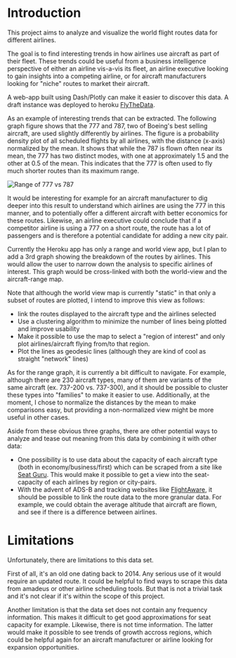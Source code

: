 # Introduction

This project aims to analyze and visualize the world flight routes data for different airlines.

The goal is to find interesting trends in how airlines use aircraft as part of their fleet. These trends could be useful
from a business intelligence perspective of either an airline vis-a-vis its fleet, an airline executive looking to gain insights into a competing airline, or for aircraft manufacturers  looking for "niche" routes to market their aircraft.

A web-app built using Dash/Plotly can make it easier to discover this data. A draft instance was deployed to heroku [FlyTheData](https://flythedata.herokuapp.com/).

As an example of interesting trends that can be extracted. The following graph figure shows that the 777 and 787, two of Boeing's best selling aircraft, are used slightly differently by airlines. The figure is a probability density plot of all scheduled flights by all airlines, with the distance (x-axis) normalized by the mean. It shows that while the 787 is flown often near its mean, the 777 has two distinct modes, with one at approximately 1.5 and the other at 0.5 of the mean. This indicates that the 777 is often used to fly much shorter routes than its maximum range.


![Range of 777 vs 787](https://www.dropbox.com/s/u53lz1d876203x7/Flight%20Ranges%20Distribution.png?raw=1)

It would be interesting for example for an aircraft manufacturer to dig deeper into this result to understand which airlines are using the 777 in this manner, and to potentially offer a different aircraft with better economics for these routes. Likewise, an airline executive could conclude that if a competitor airline is using a 777 on a short route, the route has a lot of passengers and is therefore a potential candidate for adding a new city pair.

Currently the Heroku app has only a range and world view app, but I plan to add a 3rd graph showing the breakdown of the routes by airlines. This would allow the user to narrow down the analysis to specific airlines of interest. This graph would be cross-linked with both the world-view and the aircraft-range map.

Note that although the world view map is currently "static" in that only a subset of routes are plotted, I intend to improve this view as follows:
* link the routes displayed to the aircraft type and the airlines selected
* Use a clustering algorithm to minimize the number of lines being plotted and improve usability
* Make it possible to use the map to select a "region of interest" and only plot airlines/aircraft flying from/to that region.
* Plot the lines as geodesic lines (although they are kind of cool as straight "network" lines)

As for the range graph, it is currently a bit difficult to navigate. For example, although there are 230 aircraft types, many of them are variants of the same aircraft (ex. 737-200 vs. 737-300), and it should be possible to cluster these types into "families" to make it easier to use. Additionally, at the moment, I chose to normalize the distances by the mean to make comparisons easy, but providing a non-normalized view might be more useful in other cases.


Aside from these obvious three graphs, there are other potential ways to analyze and tease out meaning from this data by combining it with other data:
* One possibility is to use data about the capacity of each aircraft type (both in economy/business/first) which can be scraped from a site like [Seat Guru](http://seatguru.com). This would make it possible to get a view into the seat-capacity of each airlines by region or city-pairs.
* With the advent of ADS-B and tracking websites like [FlightAware](http://flightaware.com), it should be possible to link the route data to the more granular data. For example, we could obtain the average altitude that aircraft are flown, and see if there is a difference between airlines.


# Limitations
Unfortunately, there are limitations to this data set.

First of all, it's an old one dating back to 2014. Any serious use of it would require an updated route. It could be helpful to find ways to scrape this data from amadeus or other airline scheduling tools. But that is not a trivial task and it's not clear if it's within the scope of this project.

Another limitation is that the data set does not contain any frequency information. This makes it difficult to get good approximations for seat capacity for example. Likewise, there is not time information. The latter would make it possible to see trends of growth accross regions, which could be helpful again for an aircraft manufacturer or airline looking for expansion opportunities.
